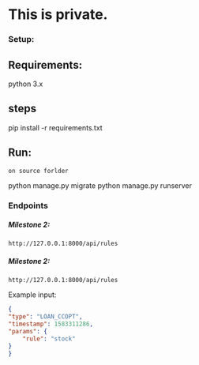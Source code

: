 # This is private.


### Setup:
## Requirements:
python 3.x


## steps
pip install -r requirements.txt


## Run:
```
on source forlder
```
python manage.py migrate
python manage.py runserver


### Endpoints
##### Milestone 2:
```
http://127.0.0.1:8000/api/rules
```



##### Milestone 2:
```
http://127.0.0.1:8000/api/rules
```

Example input:
``` json
{
"type": "LOAN_CCOPT",
"timestamp": 1583311286,
"params": {
    "rule": "stock"
}
}

```
